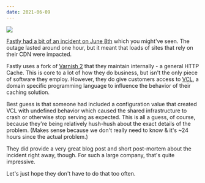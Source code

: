 ```yaml
---
date: 2021-06-09
---
```

![][giphy]

[Fastly had a bit of an incident on June 8th][1] which you might've seen.
The outage lasted around one hour, but it meant that loads of sites that rely
on their CDN were impacted.

Fastly uses a fork of [Varnish 2][2] that they maintain internally - a general
HTTP Cache.  This is core to a lot of how they do business, but isn't the only
piece of software they employ.  However, they do give customers access to [VCL][3],
a domain specific programming language to influence the behavior of their caching
solution.

Best guess is that someone had included a configuration value that created VCL
with undefined behavior which caused the shared infrastructure to crash
or otherwise stop serving as expected.  This is all a guess, of course, because
they're being relatively hush-hush about the exact details of the problem.
(Makes sense because we don't really need to know & it's ~24 hours since
the actual problem.)

They did provide a very great blog post and short post-mortem about the
incident right away, though.  For such a large company, that's quite
impressive.

Let's just hope they don't have to do that too often.

[giphy]: https://media.giphy.com/media/3oKGzgNfssFG1xlwC4/giphy-downsized.gif

[1]: https://techcrunch.com/2021/06/08/numerous-popular-websites-are-facing-an-outage/
[2]: https://varnish-cache.org/intro/index.html#intro
[3]: https://developer.fastly.com/reference/vcl/
